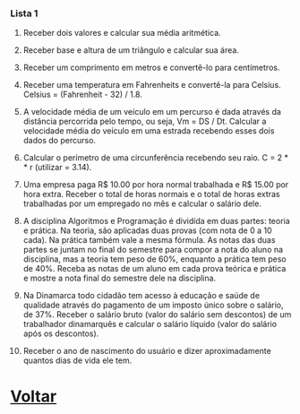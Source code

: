 ### Lista 1
1. Receber dois valores e calcular sua média aritmética.

2. Receber base e altura de um triângulo e calcular sua área.

3. Receber um comprimento em metros e convertê-lo para centímetros.

4. Receber uma temperatura em Fahrenheits e convertê-la para Celsius. 
  Celsius = (Fahrenheit - 32) / 1.8. 

5. A velocidade média de um veículo em um percurso é dada através da distância percorrida pelo tempo, ou seja, Vm = DS / Dt. Calcular a velocidade média do veículo em uma estrada recebendo esses dois dados do percurso. 

6. Calcular o perímetro de uma circunferência recebendo seu raio.
        C = 2 *  * r  (utilizar  = 3.14). 

7. Uma empresa paga R$ 10.00 por hora normal trabalhada e R$ 15.00 por hora extra. Receber o total de horas normais e o total de horas extras trabalhadas por um empregado no mês e calcular o salário dele. 

8. A disciplina Algoritmos e Programação é dividida em duas partes: teoria e prática. Na teoria, são aplicadas duas provas (com nota de 0 a 10 cada). Na prática também vale a mesma fórmula. As notas das duas partes se juntam no final do semestre para compor a nota do aluno na disciplina, mas a teoria tem peso de 60%, enquanto a prática tem peso de 40%. Receba as notas de um aluno em cada prova teórica e prática e mostre a nota final do semestre dele na disciplina. 

9. Na Dinamarca todo cidadão tem acesso à educação e saúde de qualidade através do pagamento de um imposto único sobre o salário, de 37%. Receber o salário bruto (valor do salário sem descontos) de um trabalhador dinamarquês e calcular o salário líquido (valor do salário após os descontos). 

10. Receber o ano de nascimento do usuário e dizer aproximadamente quantos dias de vida ele tem. 

# [Voltar](../README.md)